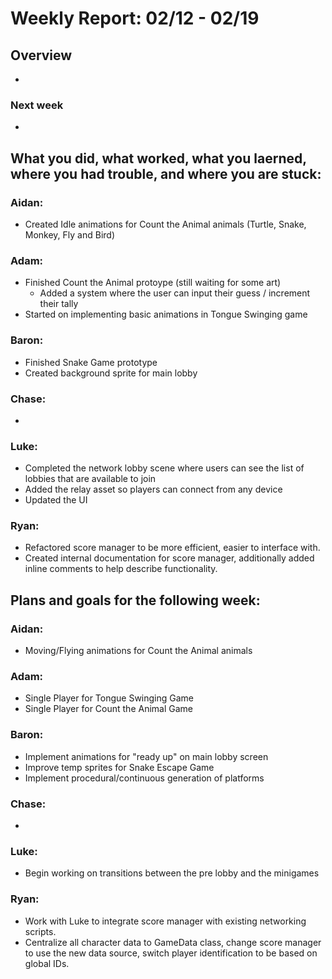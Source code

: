 # Weekly Report: 02/12 - 02/19

## Overview
- 

### Next week
- 

## What you did, what worked, what you laerned, where you had trouble, and where you are stuck:
### Aidan: 
- Created Idle animations for Count the Animal animals (Turtle, Snake, Monkey, Fly and Bird)
### Adam:
- Finished Count the Animal protoype (still waiting for some art)
  - Added a system where the user can input their guess / increment their tally
- Started on implementing basic animations in Tongue Swinging game
### Baron:
- Finished Snake Game prototype
- Created background sprite for main lobby
### Chase:
- 
### Luke:
- Completed the network lobby scene where users can see the list of lobbies that are available to join
- Added the relay asset so players can connect from any device 
- Updated the UI 
### Ryan:
- Refactored score manager to be more efficient, easier to interface with.
- Created internal documentation for score manager, additionally added inline comments to help describe functionality.


## Plans and goals for the following week:
### Aidan:
- Moving/Flying animations for Count the Animal animals
### Adam:
- Single Player for Tongue Swinging Game
- Single Player for Count the Animal Game
### Baron:
- Implement animations for "ready up" on main lobby screen
- Improve temp sprites for Snake Escape Game
- Implement procedural/continuous generation of platforms
### Chase:
- 
### Luke:
- Begin working on transitions between the pre lobby and the minigames
### Ryan:
- Work with Luke to integrate score manager with existing networking scripts.
- Centralize all character data to GameData class, change score manager to use the new data source, switch player identification to be based on global IDs.
